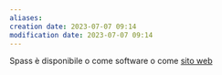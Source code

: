 ```yaml
---
aliases: 
creation date: 2023-07-07 09:14
modification date: 2023-07-07 09:14
---
```


Spass è disponibile o come software o come [sito web](https://webspass.spass-prover.org/)


